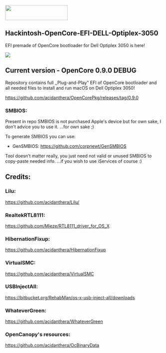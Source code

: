 <img src="https://github.com/acidanthera/OpenCorePkg/blob/master/Docs/Logos/OpenCore_with_text_Small.png" width="200" height="48"/>

## Hackintosh-OpenCore-EFI-DELL-Optiplex-3050
EFI premade of OpenCore bootloader for Dell Optiplex 3050 is here!

<img src="https://media.discordapp.net/attachments/321319496990326784/989091420201693225/Zrzut_ekranu_2022-06-22_o_10.55.57.png">

## Current version - OpenCore 0.9.0 DEBUG
Repository contains full ,,Plug-and-Play" EFI of OpenCore bootloader and
all needed files to install and run macOS on Dell Optiplex 3050!

https://github.com/acidanthera/OpenCorePkg/releases/tag/0.9.0

### SMBIOS:
Present in repo SMBIOS is not purchased Apple's device but for own sake, I don't advice you to use it.
...for own sake ;)

To generate SMBIOS you can use:
* GenSMBIOS:
https://github.com/corpnewt/GenSMBIOS

Tool doesn't matter really, you just need not valid or unused SMBIOS to copy-paste needed info.
...if you wish to use iServices of course :)

## Credits:

### Lilu:
https://github.com/acidanthera/Lilu/
### RealtekRTL8111:
https://github.com/Mieze/RTL8111_driver_for_OS_X
### HibernationFixup:
https://github.com/acidanthera/HibernationFixup
### VirtualSMC:
https://github.com/acidanthera/VirtualSMC
### USBInjectAll:
https://bitbucket.org/RehabMan/os-x-usb-inject-all/downloads
### WhateverGreen:
https://github.com/acidanthera/WhateverGreen
### OpenCanopy's resources:
https://github.com/acidanthera/OcBinaryData
 
